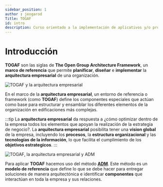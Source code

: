 ```yaml
---
sidebar_position: 1
author : jeogarod
Title: TOGAF
id: intro
description: Curso orientado a la implementación de aplicativos y/o proyectos en React JS haciendo uso de Vite
---
```


# Introducción

**TOGAF** son las siglas de **The Open Group Architecture Framework**, un **marco de referencia** que permite **planificar**, **diseñar** e **implementar** la **arquitectura empresarial** de una organización. 

![TOGAF y la arquitectura empresarial](/img/togaf-1.png)

En el marco de la **arquitectura empresarial**, un entorno de referencia o framework (como **TOGAF**) define los componentes especiales que actúan como base para estructurar y ensamblar los diferentes elementos de la organización en edificaciones más complejas. 

:::tip
La **arquitectura empresarial** da respuesta a ¿cómo optimizar dentro de la empresa todos los elementos que apoyan la realización de la estrategia de negocio?. La **arquitectura empresarial** posibilita tener una **vision global** de la empresa, incluyendo los **procesos**, la **estructura organizacional** y las **tecnologías de la información**, lo que facilita el cumplimiento de los **objetivos estrategicos**.
:::

![TOGAF, la arquitectura empresarial y ADM](/img/togaf-2.png)

Para aplicar **TOGAF** hacemos uso del método [**ADM**](/docs/arquitectura/togaf/adm.md). Este método es un **modelo de referencia** que define lo que se debe hacer para entregar soluciones de manera arquitectónica e identificar **componentes** que interactúan en toda la empresa y sus relaciones.

